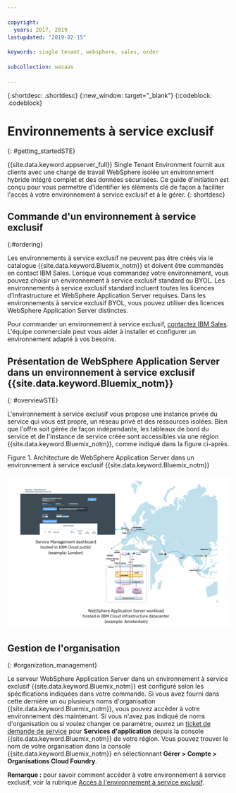 ```yaml
---

copyright:
  years: 2017, 2019
lastupdated: "2019-02-15"

keywords: single tenant, websphere, sales, order

subcollection: wasaas

---
```


{:shortdesc: .shortdesc}
{:new_window: target="_blank"}
{:codeblock: .codeblock}

# Environnements à service exclusif
{: #getting_startedSTE}

{{site.data.keyword.appserver_full}} Single Tenant Environment fournit aux clients avec une charge de travail WebSphere isolée un environnement hybride intégré complet et des données sécurisées. Ce guide d'initiation est conçu pour vous permettre d'identifier les éléments clé de façon à faciliter l'accès à votre environnement à service exclusif et à le gérer.
{: shortdesc}

## Commande d'un environnement à service exclusif
{:#ordering}

Les environnements à service exclusif ne peuvent pas être créés via le catalogue {{site.data.keyword.Bluemix_notm}} et doivent être commandés en contact IBM Sales. Lorsque vous commandez votre environnement, vous pouvez choisir un environnement à service exclusif standard ou BYOL. Les environnements à service exclusif standard incluent toutes les licences d'infrastructure et WebSphere Application Server requises. Dans les environnements à service exclusif BYOL, vous pouvez utiliser des licences WebSphere Application Server distinctes.

Pour commander un environnement à service exclusif, [contactez IBM Sales](/docs/services/ApplicationServeronCloud?topic=wasaas-reporting_issues#contacting-sales). L'équipe commerciale peut vous aider à installer et configurer un environnement adapté à vos besoins.

## Présentation de WebSphere Application Server dans un environnement à service exclusif {{site.data.keyword.Bluemix_notm}}
{: #overviewSTE}

L'environnement à service exclusif vous propose une instance privée du service qui vous est propre, un réseau privé et des ressources isolées. Bien que l'offre soit gérée de façon indépendante, les tableaux de bord du service et de l'instance de service créée sont accessibles via une région {{site.data.keyword.Bluemix_notm}}, comme indiqué dans la figure ci-après.

Figure 1. Architecture de WebSphere Application Server dans un environnement à service exclusif {{site.data.keyword.Bluemix_notm}}

![Figure 1. Architecture d'un environnement à service exclusif](images/WASaaS.png)


## Gestion de l'organisation
{: #organization_management}

Le serveur WebSphere Application Server dans un environnement à service exclusif {{site.data.keyword.Bluemix_notm}} est configuré selon les spécifications indiquées dans votre commande. Si vous avez fourni dans cette dernière un ou plusieurs noms d'organisation {{site.data.keyword.Bluemix_notm}}, vous pouvez accéder à votre environnement dès maintenant. Si vous n'avez pas indiqué de noms d'organisation ou si voulez changer ce paramètre, ouvrez un [ticket de demande de service](/docs/services/ApplicationServeronCloud?topic=wasaas-reporting_issues#reporting_issues) pour **Services d'application** depuis la console {{site.data.keyword.Bluemix_notm}} de votre région. Vous pouvez trouver le nom de votre organisation dans la console {{site.data.keyword.Bluemix_notm}} en sélectionnant **Gérer > Compte > Organisations Cloud Foundry**.

**Remarque :** pour savoir comment accéder à votre environnement à service exclusif, voir la rubrique [Accès à l'environnement à service exclusif](/docs/services/ApplicationServeronCloud?topic=wasaas-singleTenantEnvironment#singleTenantEnvironment).
